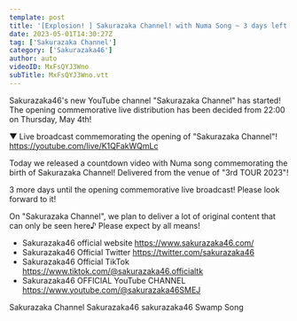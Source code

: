 ```yaml
---
template: post
title: '[Explosion! ] Sakurazaka Channel! with Numa Song ~ 3 days left until opening commemorative live broadcast ~'
date: 2023-05-01T14:30:27Z
tag: ['Sakurazaka Channel']
category: ['Sakurazaka46']
author: auto 
videoID: MxFsQYJ3Wno
subTitle: MxFsQYJ3Wno.vtt
---
```

Sakurazaka46's new YouTube channel "Sakurazaka Channel" has started! The opening commemorative live distribution has been decided from 22:00 on Thursday, May 4th! 

▼ Live broadcast commemorating the opening of "Sakurazaka Channel"!
https://youtube.com/live/K1QFakWQmLc

Today we released a countdown video with Numa song commemorating the birth of Sakurazaka Channel!
Delivered from the venue of "3rd TOUR 2023"!

3 more days until the opening commemorative live broadcast! Please look forward to it!

On "Sakurazaka Channel", we plan to deliver a lot of original content that can only be seen here♪
Please expect by all means!

- Sakurazaka46 official website https://www.sakurazaka46.com/
- Sakurazaka46 Official Twitter https://twitter.com/sakurazaka46
- Sakurazaka46 Official TikTok https://www.tiktok.com/@sakurazaka46.officialtk
- Sakurazaka46 OFFICIAL YouTube CHANNEL https://www.youtube.com/@sakurazaka46SMEJ

Sakurazaka Channel Sakurazaka46 sakurazaka46 Swamp Song
